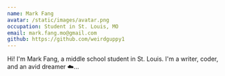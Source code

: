 ```yaml
---
name: Mark Fang
avatar: /static/images/avatar.png
occupation: Student in St. Louis, MO
email: mark.fang.mo@gmail.com
github: https://github.com/weirdguppy1
---
```


Hi! I'm Mark Fang, a middle school student in St. Louis. I'm a writer, coder, and an avid dreamer ☁️...